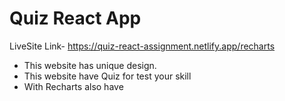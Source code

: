 Quiz React App
=============

LiveSite Link- https://quiz-react-assignment.netlify.app/recharts
                
+ This website has unique design.
+ This website have Quiz for test your skill
+ With Recharts also have
                
